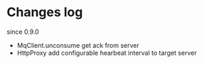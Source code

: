 # Changes log

since 0.9.0

- MqClient.unconsume get ack from server
- HttpProxy add configurable hearbeat interval to target server